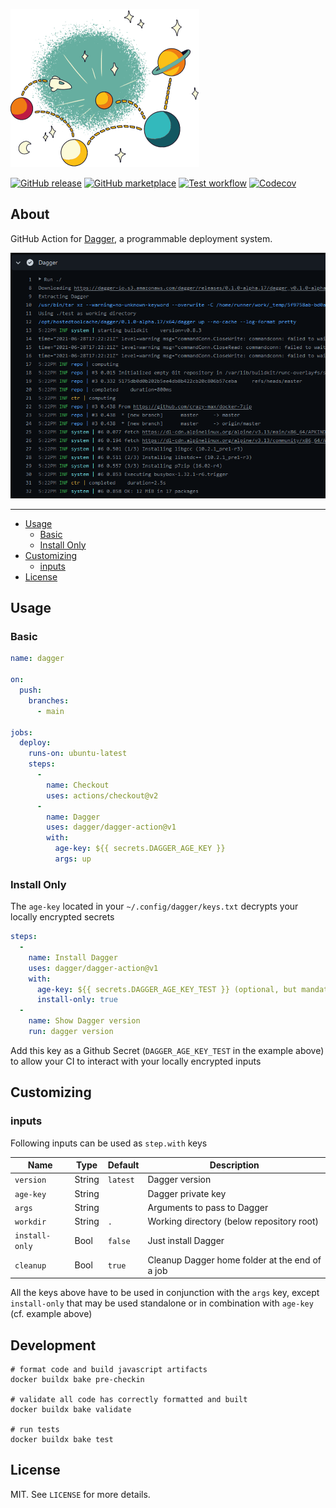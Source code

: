 ![Dagger](.github/dagger.png)

[![GitHub release](https://img.shields.io/github/release/dagger/dagger-action.svg?style=flat-square)](https://github.com/dagger/dagger-action/releases/latest)
[![GitHub marketplace](https://img.shields.io/badge/marketplace-dagger--action-blue?logo=github&style=flat-square)](https://github.com/marketplace/actions/dagger-action)
[![Test workflow](https://img.shields.io/github/workflow/status/dagger/dagger-action/test?label=test&logo=github&style=flat-square)](https://github.com/dagger/dagger-action/actions?workflow=test)
[![Codecov](https://img.shields.io/codecov/c/github/dagger/dagger-action?logo=codecov&style=flat-square)](https://codecov.io/gh/dagger/dagger-action)

## About

GitHub Action for [Dagger](https://dagger.io), a programmable deployment system.

![Screenshot](.github/dagger-action.png)

___

* [Usage](#usage)
  * [Basic](#basic)
  * [Install Only](#install-only)
* [Customizing](#customizing)
  * [inputs](#inputs)
* [License](#license)

## Usage

### Basic

```yaml
name: dagger

on:
  push:
    branches:
      - main

jobs:
  deploy:
    runs-on: ubuntu-latest
    steps:
      -
        name: Checkout
        uses: actions/checkout@v2
      -
        name: Dagger
        uses: dagger/dagger-action@v1
        with:
          age-key: ${{ secrets.DAGGER_AGE_KEY }}
          args: up
```

### Install Only

The `age-key` located in your `~/.config/dagger/keys.txt` decrypts your locally encrypted secrets

```yaml
steps:
  -
    name: Install Dagger
    uses: dagger/dagger-action@v1
    with:
      age-key: ${{ secrets.DAGGER_AGE_KEY_TEST }} (optional, but mandatory to interact with inputs)
      install-only: true
  -
    name: Show Dagger version
    run: dagger version
```

Add this key as a Github Secret (`DAGGER_AGE_KEY_TEST` in the example above) to allow your CI to interact with your locally encrypted inputs

## Customizing

### inputs

Following inputs can be used as `step.with` keys

| Name             | Type    | Default      | Description                                                      |
|------------------|---------|--------------|------------------------------------------------------------------|
| `version`        | String  | `latest`     | Dagger version                                                   |
| `age-key`        | String  |              | Dagger private key                                               |
| `args`           | String  |              | Arguments to pass to Dagger                                      |
| `workdir`        | String  | `.`          | Working directory (below repository root)                        |
| `install-only`   | Bool    | `false`      | Just install Dagger                                              |
| `cleanup`        | Bool    | `true`       | Cleanup Dagger home folder at the end of a job                   |

All the keys above have to be used in conjunction with the `args` key, except `install-only` that may be used standalone or in combination with `age-key` (cf. example above)

## Development

```shell
# format code and build javascript artifacts
docker buildx bake pre-checkin

# validate all code has correctly formatted and built
docker buildx bake validate

# run tests
docker buildx bake test
```

## License

MIT. See `LICENSE` for more details.
